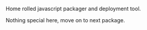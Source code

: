 Home rolled javascript packager and deployment tool.

Nothing special here, move on to next package.

